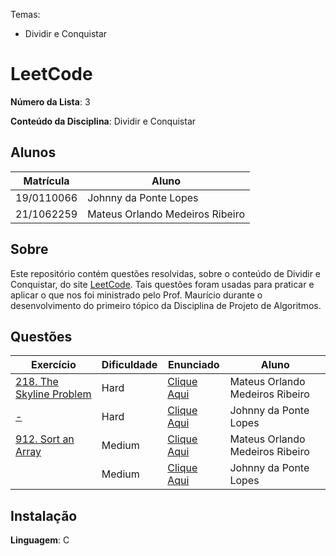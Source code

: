 Temas:
 - Dividir e Conquistar

# LeetCode

**Número da Lista**: 3

**Conteúdo da Disciplina**: Dividir e Conquistar

## Alunos
|Matrícula | Aluno |
| -- | -- |
| 19/0110066  | Johnny da Ponte Lopes |
| 21/1062259 |  Mateus Orlando Medeiros Ribeiro |

## Sobre 
Este repositório contém questões resolvidas, sobre o conteúdo de Dividir e Conquistar, do site [LeetCode](https://leetcode.com). Tais questões foram usadas para praticar e aplicar o que nos foi ministrado pelo Prof. Maurício durante o desenvolvimento do primeiro tópico da Disciplina de Projeto de Algoritmos. 

## Questões
| Exercício | Dificuldade | Enunciado | Aluno |
| -- | -- | -- | -- |
| [218. The Skyline Problem](https://github.com/projeto-de-algoritmos-2024/DivididirConquistar_LeetCode/blob/master/questao1/README.md) | Hard | [Clique Aqui](https://leetcode.com/problems/the-skyline-problem/description/) | Mateus Orlando Medeiros Ribeiro |
| [-](-) | Hard | [Clique Aqui](-) | Johnny da Ponte Lopes |
| [912. Sort an Array](https://github.com/projeto-de-algoritmos-2024/DivididirConquistar_LeetCode/blob/master/questao3/README.md) | Medium | [Clique Aqui](https://leetcode.com/problems/sort-an-array/description/) | Mateus Orlando Medeiros Ribeiro |
| [](-) | Medium | [Clique Aqui](-) | Johnny da Ponte Lopes |


## Instalação 
**Linguagem**: C



